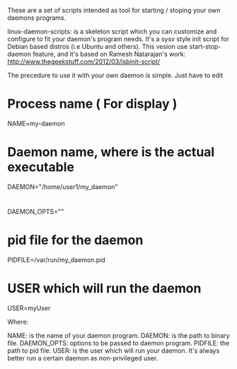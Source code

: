 These are a set of scripts intended as tool for starting / stoping your own
daemons programs.

linux-daemon-scripts: is a skeleton script which you can customize and configure
		to fit your daemon's program needs.
	It's a sysv style init script for Debian based distros (i.e Ubuntu and others).
	This vesion use start-stop-daemon feature, and it's based on Ramesh
 Natarajan's work: http://www.thegeekstuff.com/2012/03/lsbinit-script/	

The precedure to use it with your own daemon is simple. Just have to edit

# Process name ( For display )
NAME=my-daemon
# Daemon name, where is the actual executable
DAEMON="/home/user1/my_daemon"
# 
DAEMON_OPTS=""
# pid file for the daemon
PIDFILE=/var/run/my_daemon.pid	
# USER which will run the daemon
USER=myUser

Where:

NAME: is the name of your daemon program.
DAEMON: is the path to binary file.
DAEMON_OPTS: options to be passed to daemon program.
PIDFILE: the path to pid file.
USER: is the user which will run your daemon. It's always better run a certain 
	daemon as non-privileged user.
